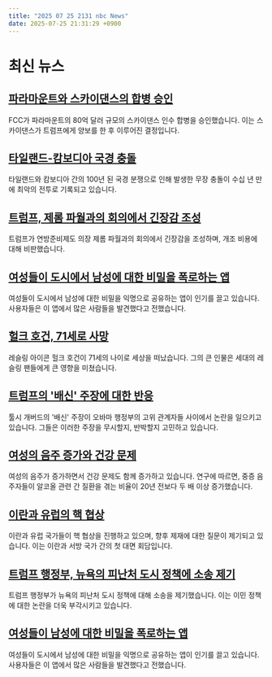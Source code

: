 ```yaml
---
title: "2025 07 25 2131 nbc News"
date: 2025-07-25 21:31:29 +0900
---
```


# 최신 뉴스

## [파라마운트와 스카이댄스의 합병 승인](https://www.nbcnews.com/business/business-news/paramount-skydance-cbs-deal-what-to-know-rcna220006)
FCC가 파라마운트의 80억 달러 규모의 스카이댄스 인수 합병을 승인했습니다. 이는 스카이댄스가 트럼프에게 양보를 한 후 이루어진 결정입니다.

## [타일랜드-캄보디아 국경 충돌](https://www.nbcnews.com/world/asia/thailand-cambodia-border-clash-rcna220744)
타일랜드와 캄보디아 간의 100년 된 국경 분쟁으로 인해 발생한 무장 충돌이 수십 년 만에 최악의 전투로 기록되고 있습니다.

## [트럼프, 제롬 파월과의 회의에서 긴장감 조성](https://www.nbcnews.com/business/markets/trump-visit-federal-reserve-powell-pressure-rcna220765)
트럼프가 연방준비제도 의장 제롬 파월과의 회의에서 긴장감을 조성하며, 개조 비용에 대해 비판했습니다.

## [여성들이 도시에서 남성에 대한 비밀을 폭로하는 앱](https://www.nbcnews.com/tech/tech-news/women-are-anonymously-spilling-tea-men-cities-viral-app-rcna220681)
여성들이 도시에서 남성에 대한 비밀을 익명으로 공유하는 앱이 인기를 끌고 있습니다. 사용자들은 이 앱에서 많은 사람들을 발견했다고 전했습니다.

## [헐크 호건, 71세로 사망](https://www.nbcnews.com/news/obituaries/hulk-hogan-wrestling-icon-pop-culture-mainstay-dies-71-rcna220822)
레슬링 아이콘 헐크 호건이 71세의 나이로 세상을 떠났습니다. 그의 큰 인물은 세대의 레슬링 팬들에게 큰 영향을 미쳤습니다.

## [트럼프의 '배신' 주장에 대한 반응](https://www.nbcnews.com/politics/trump-administration/tulsi-gabbard-treason-allegation-obama-world-rcna220730)
툴시 개버드의 '배신' 주장이 오바마 행정부의 고위 관계자들 사이에서 논란을 일으키고 있습니다. 그들은 이러한 주장을 무시할지, 반박할지 고민하고 있습니다.

## [여성의 음주 증가와 건강 문제](https://www.nbcnews.com/health/womens-health/alcohol-use-women-health-consequences-followed-rcna220249)
여성의 음주가 증가하면서 건강 문제도 함께 증가하고 있습니다. 연구에 따르면, 중증 음주자들이 알코올 관련 간 질환을 겪는 비율이 20년 전보다 두 배 이상 증가했습니다.

## [이란과 유럽의 핵 협상](https://www.nbcnews.com/world/middle-east/iran-europeans-hold-nuclear-talks-questions-future-sanctions-rcna221012)
이란과 유럽 국가들이 핵 협상을 진행하고 있으며, 향후 제재에 대한 질문이 제기되고 있습니다. 이는 이란과 서방 국가 간의 첫 대면 회담입니다.

## [트럼프 행정부, 뉴욕의 피난처 도시 정책에 소송 제기](https://www.nbcnews.com/politics/trump-administration/trump-administration-sues-new-york-sanctuary-city-policies-rcna220958)
트럼프 행정부가 뉴욕의 피난처 도시 정책에 대해 소송을 제기했습니다. 이는 이민 정책에 대한 논란을 더욱 부각시키고 있습니다.

## [여성들이 남성에 대한 비밀을 폭로하는 앱](https://www.nbcnews.com/tech/tech-news/women-are-anonymously-spilling-tea-men-cities-viral-app-rcna220681)
여성들이 도시에서 남성에 대한 비밀을 익명으로 공유하는 앱이 인기를 끌고 있습니다. 사용자들은 이 앱에서 많은 사람들을 발견했다고 전했습니다.